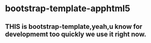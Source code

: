 # bootstrap-template-apphtml5
THIS is bootstrap-template,yeah,u know for developmemt too quickly we use it right now.
-----------------------------------------------------------------------------------------------
